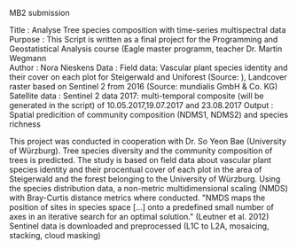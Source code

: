 MB2  submission

Title          : Analyse Tree species composition with time-series multispectral data  
Purpose        : This Script is written as a final project for the Programming and Geostatistical Analysis course (Eagle master programm, teacher Dr. Martin Wegmann     
Author         : Nora Nieskens 
Data           : Field data: Vascular plant species identity and their cover on each plot for Steigerwald and Uniforest (Source: ), Landcover raster based on Sentinel 2 from 2016 (Source: mundialis GmbH & Co. KG)             
                 Satellite data : Sentinel 2 data 2017: multi-temporal composite (will be generated in the script) of 10.05.2017,19.07.2017 and 23.08.2017
Output         : Spatial predicition of community composition (NDMS1, NDMS2) and species richness



This project was conducted in cooperation with Dr. So Yeon Bae (University of Würzburg). 
Tree species diversity and the community composition of trees is predicted. The study is based on field data about vascular plant species identity and their procentual cover of each plot in the area of Steigerwald and the forest belonging to the University of Würzburg. Using the species distribution data, a non-metric multidimensional scaling (NMDS) with Bray-Curtis distance metrics where conducted. "NMDS maps the position of sites in species space [...] onto a predefined small number of axes in an iterative search for an optimal solution." (Leutner et al. 2012)
Sentinel data is downloaded and preprocessed (L1C to L2A, mosaicing, stacking, cloud masking)  
